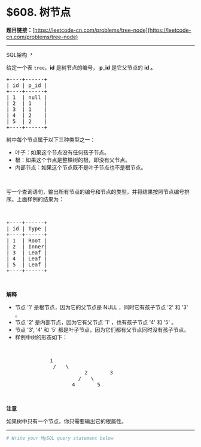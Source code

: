 # $608. 树节点

**题目链接：**[https://leetcode-cn.com/problems/tree-node](https://leetcode-cn.com/problems/tree-node)

---

<div class="content__1Y2H">
 <div class="sql-schema-wrapper__1jqS">
  <a class="sql-schema-link__1VAC">SQL架构
   <svg viewbox="0 0 24 24" width="1em" height="1em" class="css-1lc17o4-icon">
    <path fill-rule="evenodd" d="M10 6L8.59 7.41 13.17 12l-4.58 4.59L10 18l6-6z"></path>
   </svg></a>
 </div>
 <div class="notranslate">
  <p>给定一个表&nbsp;<code>tree</code>，<strong>id</strong> 是树节点的编号，&nbsp;<strong>p_id</strong>&nbsp;是它父节点的&nbsp;<strong>id 。</strong></p> 
  <pre class="language-text">+----+------+
| id | p_id |
+----+------+
| 1  | null |
| 2  | 1    |
| 3  | 1    |
| 4  | 2    |
| 5  | 2    |
+----+------+</pre> 
  <p>树中每个节点属于以下三种类型之一：</p> 
  <ul> 
   <li>叶子：如果这个节点没有任何孩子节点。</li> 
   <li>根：如果这个节点是整棵树的根，即没有父节点。</li> 
   <li>内部节点：如果这个节点既不是叶子节点也不是根节点。</li> 
  </ul> 
  <p>&nbsp;</p> 
  <p>写一个查询语句，输出所有节点的编号和节点的类型，并将结果按照节点编号排序。上面样例的结果为：</p> 
  <p>&nbsp;</p> 
  <pre class="language-text">+----+------+
| id | Type |
+----+------+
| 1  | Root |
| 2  | Inner|
| 3  | Leaf |
| 4  | Leaf |
| 5  | Leaf |
+----+------+
</pre> 
  <p>&nbsp;</p> 
  <p><strong>解释</strong></p> 
  <ul> 
   <li>节点 '1' 是根节点，因为它的父节点是 NULL ，同时它有孩子节点 '2' 和 '3' 。</li> 
   <li>节点 '2' 是内部节点，因为它有父节点 '1' ，也有孩子节点 '4' 和 '5' 。</li> 
   <li>节点 '3', '4' 和 '5' 都是叶子节点，因为它们都有父节点同时没有孩子节点。</li> 
   <li>样例中树的形态如下： <p>&nbsp;</p> <pre class="language-text">			  1
			/   \
                      2       3
                    /   \
                  4       5
</pre> <p>&nbsp;</p> </li> 
  </ul> 
  <p><strong>注意</strong></p> 
  <p>如果树中只有一个节点，你只需要输出它的根属性。</p> 
 </div>
</div>

---

```sh
# Write your MySQL query statement below
```